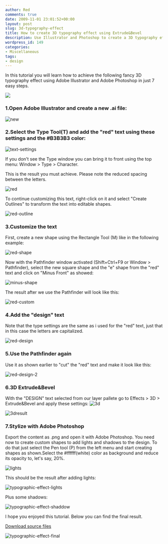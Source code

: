 ```yaml
---
author: Red
comments: true
date: 2009-11-01 23:01:52+00:00
layout: post
slug: 3d-typography-effect
title: How to create 3D typography effect using Extrude&Bevel
description: Use Illustrator and Photoshop to create a 3D typography effect.
wordpress_id: 149
categories:
- Miscellaneous
tags:
- design
---
```


In this tutorial you will learn how to  achieve the following fancy 3D typography effect using Adobe Illustrator and Adobe Photoshop in just 7 easy steps.

[![](/dist/uploads/2009/11/3d-typography-effect.png)](http://www.red-team-design.com/3d-typography-effect/)

<!-- more -->

### 1.Open Adobe Illustrator and create a new .ai file:


![new](/dist/uploads/2009/11/new.png)


### 2.Select the Type Tool(T) and add the "red" text using these settings and the #B3B3B3 color:


![text-settings](/dist/uploads/2009/11/text-settings.png)

If you don't see the Type window you can bring it to front using the top menu: Window > Type > Character.

This is the result you must achieve. Please note the reduced spacing between the letters.

![red](/dist/uploads/2009/11/red.png)

To continue customizing this text, right-click on it and select "Create Outlines" to transform the text into editable shapes.

![red-outline](/dist/uploads/2009/11/red-outline.png)


### 3.Customize the text


First, create a new shape using the Rectangle Tool (M) like in the following example:

![red-shape](/dist/uploads/2009/11/red-shape.png)

Now with the Pathfinder window activated (Shift+Ctrl+F9 or Window > Pathfinder), select the new square shape and the "e" shape from the "red" text and click on "Minus Front" as showed:

![minus-shape](/dist/uploads/2009/11/minus-shape.png)

The result after we use the Pathfinder will look like this:

![red-custom](/dist/uploads/2009/11/red-custom.png)


### 4.Add the "design" text


Note that the type settings are the same as i used for the "red" text, just that in this case the letters are capitalized.

![red-design](/dist/uploads/2009/11/red-design.png)


### 5.Use the Pathfinder again


Use it as shown earlier to "cut" the "red" text and make it look like this:

![red-design-2](/dist/uploads/2009/11/red-design-2.png)


### 6.3D Extrude&Bevel


With the "DESIGN" text selected from our layer pallete go to Effects > 3D > Extrude&Bevel and apply these settings:
![3d](/dist/uploads/2009/11/3d.png)

![3dresult](/dist/uploads/2009/11/3dresult.png)


### 7.Stylize with Adobe Photoshop


Export the content as .png and open it with Adobe Photoshop. You need now to create custom shapes to add lights and shadows to the design. To do that just select the Pen tool (P) from the left menu and start creating shapes as shown.Select the #ffffff(white) color as background and reduce its opacity to, let's say, 20%.

![lights](/dist/uploads/2009/11/lights.png)

This should be the result after adding lights:

![typographic-effect-lights](/dist/uploads/2009/11/typographic-effect-lights.png)

Plus some shadows:

![typographic-effect-shaddow](/dist/uploads/2009/11/typographic-effect-shaddow.png)

I hope you enjoyed this tutorial. Below you can find the final result.



[Download source files](/dist/uploads/2009/11/typographic-effect.rar)

![typographic-effect-final](/dist/uploads/2009/11/typographic-effect-final.png)